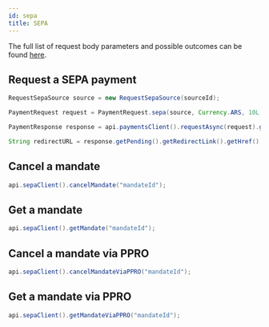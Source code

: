 ```yaml
---
id: sepa
title: SEPA
---
```


The full list of request body parameters and possible outcomes can be found [here](https://docs.checkout.com/payments/payment-methods/direct-debit/sepa-direct-debit).

## Request a SEPA payment

```java
RequestSepaSource source = new RequestSepaSource(sourceId);

PaymentRequest request = PaymentRequest.sepa(source, Currency.ARS, 10L, "referece");

PaymentResponse response = api.paymentsClient().requestAsync(request).get();

String redirectURL = response.getPending().getRedirectLink().getHref()
```

## Cancel a mandate

```java
api.sepaClient().cancelMandate("mandateId");
```

## Get a mandate

```java
api.sepaClient().getMandate("mandateId");
```

## Cancel a mandate via PPRO

```java
api.sepaClient().cancelMandateViaPPRO("mandateId");
```

## Get a mandate via PPRO

```java
api.sepaClient().getMandateViaPPRO("mandateId");
```
